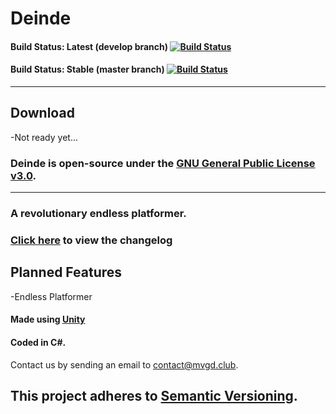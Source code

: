 # Deinde
#### Build Status: Latest (develop branch) [![Build Status](https://travis-ci.org/2TBS/Deinde.svg?branch=master)](https://travis-ci.org/2TBS/Deinde)


#### Build Status: Stable (master branch) [![Build Status](https://travis-ci.org/2TBS/Deinde.svg?branch=develop)](https://travis-ci.org/2TBS/Deinde)

___
## **Download** 
-Not ready yet...

### Deinde is open-source under the [GNU General Public License v3.0](http://www.gnu.org/licenses/gpl-3.0.en.html).
___

### A revolutionary endless platformer.

### [Click here](https://github.com/2TBS/Deinde/blob/master/CHANGELOG.md) to view the changelog

## Planned Features
  -Endless Platformer
  
#### Made using [Unity](https://unity3d.com)

#### Coded in C\#.

Contact us by sending an email to [contact@mvgd.club](mailto:contact@mvgd.club).

## This project adheres to [Semantic Versioning](semver.org).
